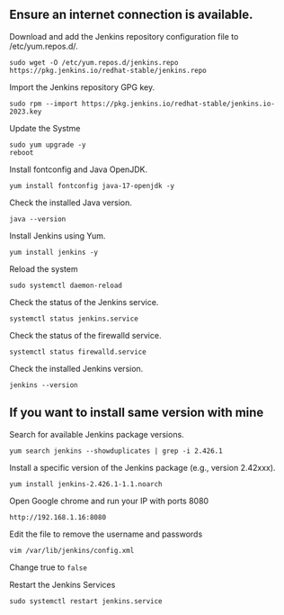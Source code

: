 ## Ensure an internet connection is available.

Download and add the Jenkins repository configuration file to /etc/yum.repos.d/.
```
sudo wget -O /etc/yum.repos.d/jenkins.repo https://pkg.jenkins.io/redhat-stable/jenkins.repo
```


Import the Jenkins repository GPG key.
```
sudo rpm --import https://pkg.jenkins.io/redhat-stable/jenkins.io-2023.key
```

Update the Systme
```
sudo yum upgrade -y
reboot
```


Install fontconfig and Java OpenJDK.
```
yum install fontconfig java-17-openjdk -y
```


Check the installed Java version.
```
java --version
```


Install Jenkins using Yum.
```
yum install jenkins -y
```

Reload the system
```
sudo systemctl daemon-reload
```



Check the status of the Jenkins service.
```
systemctl status jenkins.service
```


Check the status of the firewalld service.
```
systemctl status firewalld.service
```


Check the installed Jenkins version.
```
jenkins --version
```

## If you want to install same version with mine 
Search for available Jenkins package versions.
```
yum search jenkins --showduplicates | grep -i 2.426.1
```

Install a specific version of the Jenkins package (e.g., version 2.42xxx).
```
yum install jenkins-2.426.1-1.1.noarch

```

Open Google chrome and run your IP with ports 8080
```
http://192.168.1.16:8080
```

Edit the file to remove the username and passwords
```
vim /var/lib/jenkins/config.xml
```

Change <useSecurity>true</useSecurity> to `false`

Restart the Jenkins Services
```
sudo systemctl restart jenkins.service
```
